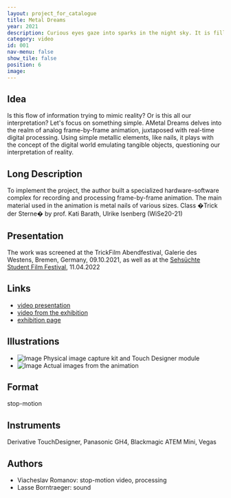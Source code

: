 ```yaml
---
layout: project_for_catalogue
title: Metal Dreams
year: 2021
description: Curious eyes gaze into sparks in the night sky. It is filled with movement that carries messages.
category: video
id: 001
nav-menu: false
show_tile: false
position: 6
image:
---
```

## Idea

Is this flow of information trying to mimic reality? Or is this all our interpretation? Let's focus on something simple. AMetal Dreams delves into the realm of analog frame-by-frame animation, juxtaposed with real-time digital processing. Using simple metallic elements, like nails, it plays with the concept of the digital world emulating tangible objects, questioning our interpretation of reality.

## Long Description

To implement the project, the author built a specialized hardware-software complex for recording and processing frame-by-frame animation. The main material used in the animation is metal nails of various sizes. Class �Trick der Sterne� by prof. Kati Barath, Ulrike Isenberg (WiSe20-21)

## Presentation

The work was screened at the TrickFilm Abendfestival, Galerie des Westens, Bremen, Germany, 09.10.2021, as well as at the [Sehsüchte Student Film Festival](https://www.facebook.com/sehsuechte/photos/5104653562926805/?locale=ms_MY&paipv=0&eav=AfYfwI2ongWHpvud8ViQ6QgAcal1jZbKlZ0KL7ZTD01uthSVBIRgkVjc42qEEY5lIiY&_rdr), 11.04.2022

## Links

- [video presentation](https://www.youtube.com/watch?v=hoF9YWCXGP8)
- [video from the exhibition](https://youtu.be/B8gVVMtiYNc)
- [exhibition page](https://www.gadewe.de/archiv-1/)

## Illustrations

- ![Image]('url') Physical image capture kit and Touch Designer module
- ![Image]('url') Actual images from the animation

## Format

stop-motion

## Instruments

Derivative TouchDesigner, Panasonic GH4, Blackmagic ATEM Mini, Vegas

## Authors

- Viacheslav Romanov: stop-motion video, processing
- Lasse Borntraeger: sound
